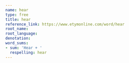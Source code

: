 ```yaml
---
name: hear
type: free
title: hear
reference_link: https://www.etymonline.com/word/hear
root_name: 
root_language: 
denotation: 
word_sums:
- sum: 'Hear + '
  respelling: hear
---
```

